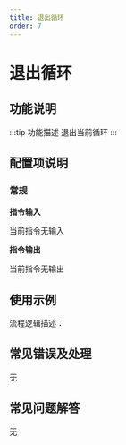 ```yaml
---
title: 退出循环
order: 7
---
```


# 退出循环

## 功能说明

:::tip 功能描述
退出当前循环
:::

## 配置项说明

### 常规

**指令输入**

当前指令无输入


**指令输出**

当前指令无输出

## 使用示例

流程逻辑描述：

## 常见错误及处理

无

## 常见问题解答

无

